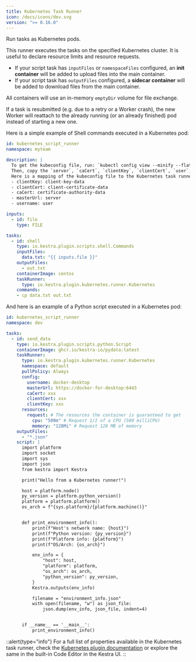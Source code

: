 ```yaml
---
title: Kubernetes Task Runner
icon: /docs/icons/dev.svg
version: ">= 0.16.0"
---
```


Run tasks as Kubernetes pods.

This runner executes the tasks on the specified Kubernetes cluster. It is useful to declare resource limits and resource requests.

- If your script task has `inputFiles` or `namespaceFiles` configured, an **init container** will be added to upload files into the main container.
- If your script task has `outputFiles` configured, a **sidecar container** will be added to download files from the main container.

All containers will use an in-memory `emptyDir` volume for file exchange.

If a task is resubmitted (e.g. due to a retry or a Worker crash), the new Worker will reattach to the already running (or an already finished) pod instead of starting a new one.

Here is a simple example of Shell commands executed in a Kubernetes pod:

```yaml
id: kubernetes_script_runner
namespace: myteam

description: |
  To get the kubeconfig file, run: `kubectl config view --minify --flatten`.
  Then, copy the `server`, `caCert`, `clientKey`, `clientCert`, `user`, and `namespace` values to the configuration below.
  Here is a mapping of the kubeconfig file to the Kubernetes task runner configuration:
  - clientKey: client-key-data
  - clientCert: client-certificate-data
  - caCert: certificate-authority-data
  - masterUrl: server
  - username: user

inputs:
  - id: file
    type: FILE

tasks:
  - id: shell
    type: io.kestra.plugin.scripts.shell.Commands
    inputFiles:
      data.txt: "{{ inputs.file }}"
    outputFiles:
      - out.txt
    containerImage: centos
    taskRunner:
      type: io.kestra.plugin.kubernetes.runner.Kubernetes
    commands:
    - cp data.txt out.txt
```

And here is an example of a Python script executed in a Kubernetes pod:

```yaml
id: kubernetes_script_runner
namespace: dev

tasks:
  - id: send_data
    type: io.kestra.plugin.scripts.python.Script
    containerImage: ghcr.io/kestra-io/pydata:latest
    taskRunner:
      type: io.kestra.plugin.kubernetes.runner.Kubernetes
      namespace: default
      pullPolicy: Always
      config:
        username: docker-desktop
        masterUrl: https://docker-for-desktop:6443
        caCert: xxx
        clientCert: xxx
        clientKey: xxx
      resources:
        request: # The resources the container is guaranteed to get
          cpu: "500m" # Request 1/2 of a CPU (500 milliCPU)
          memory: "128Mi" # Request 128 MB of memory
    outputFiles:
      - "*.json"
    script: |
      import platform
      import socket
      import sys
      import json
      from kestra import Kestra

      print("Hello from a Kubernetes runner!")

      host = platform.node()
      py_version = platform.python_version()
      platform = platform.platform()
      os_arch = f"{sys.platform}/{platform.machine()}"


      def print_environment_info():
          print(f"Host's network name: {host}")
          print(f"Python version: {py_version}")
          print(f"Platform info: {platform}")
          print(f"OS/Arch: {os_arch}")

          env_info = {
              "host": host,
              "platform": platform,
              "os_arch": os_arch,
              "python_version": py_version,
          }
          Kestra.outputs(env_info)

          filename = "environment_info.json"
          with open(filename, "w") as json_file:
              json.dump(env_info, json_file, indent=4)


      if __name__ == '__main__':
          print_environment_info()
```

::alert{type="info"}
For a full list of properties available in the Kubernetes task runner, check the [Kubernetes plugin documentation](/plugins/plugin-kubernetes/task-runners/runner/io.kestra.plugin.kubernetes.runner.Kubernetes) or explore the same in the built-in Code Editor in the Kestra UI.
::

